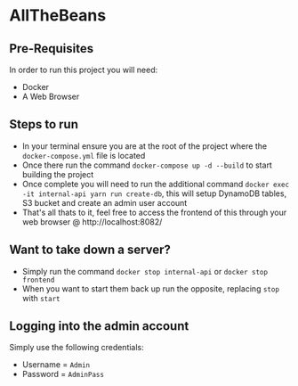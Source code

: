# AllTheBeans

## Pre-Requisites
In order to run this project you will need:
- Docker
- A Web Browser

## Steps to run
- In your terminal ensure you are at the root of the project where the ``docker-compose.yml`` file is located
- Once there run the command ``docker-compose up -d --build`` to start building the project
- Once complete you will need to run the additional command ``docker exec -it internal-api yarn run create-db``, this will setup DynamoDB tables, S3 bucket and create an admin user account
- That's all thats to it, feel free to access the frontend of this through your web browser @ http://localhost:8082/

## Want to take down a server?
- Simply run the command ``docker stop internal-api`` or ``docker stop frontend``
- When you want to start them back up run the opposite, replacing ``stop`` with ``start``

## Logging into the admin account
Simply use the following credentials:
- Username = ``Admin``
- Password = ``AdminPass``
